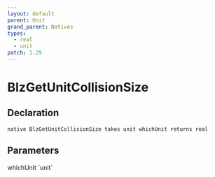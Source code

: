 ```yaml
---
layout: default
parent: Unit
grand_parent: Natives
types:
  - real
  - unit
patch: 1.29
---
```


# BlzGetUnitCollisionSize

## Declaration

```
native BlzGetUnitCollisionSize takes unit whichUnit returns real
```

## Parameters
<dl>
  <dt>whichUnit `unit`</dt>
  <dd></dd>
</dl>